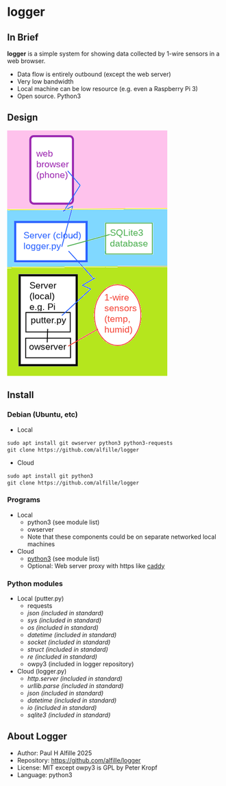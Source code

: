 # logger

## In Brief
__logger__ is a simple system for showing data collected by 1-wire sensors in a web browser.

* Data flow is entirely outbound (except the web server)
* Very low bandwidth
* Local machine can be low resource (e.g. even a Raspberry Pi 3)
* Open source. Python3

## Design

![logger](logger.png)

## Install

### Debian (Ubuntu, etc)
* Local
```
sudo apt install git owserver python3 python3-requests
git clone https://github.com/alfille/logger
```
* Cloud
```
sudo apt install git python3 
git clone https://github.com/alfille/logger
```



### Programs

* Local
  * python3 (see module list)
  * owserver
  * Note that these components could be on separate networked local machines
* Cloud
  * [python3](https://www.python.org/) (see module list)
  * Optional: Web server proxy with https like [caddy](https://caddyserver.com/)

### Python modules

* Local (putter.py)
  * requests
  * *json (included in standard)*
  * *sys (included in standard)*
  * *os (included in standard)*
  * *datetime (included in standard)*
  * *socket (included in standard)*
  * *struct (included in standard)*
  * *re (included in standard)*
  * owpy3 (included in logger repository)
* Cloud (logger.py)
  * *http.server (included in standard)*
  * *urllib.parse (included in standard)*
  * *json (included in standard)*
  * *datetime (included in standard)*
  * *io (included in standard)*
  * *sqlite3 (included in standard)*

## About Logger

* Author: Paul H Alfille 2025
* Repository: https://github.com/alfille/logger
* License: MIT except owpy3 is GPL by Peter Kropf
* Language: python3


